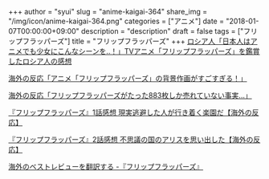 +++
author = "syui"
slug = "anime-kaigai-364"
share_img = "/img/icon/anime-kaigai-364.png"
categories = ["アニメ"]
date = "2018-01-07T00:00:00+09:00"
description = "description"
draft = false
tags = ["フリップフラッパーズ"]
title = "フリップフラッパーズ"
+++
<a href="http://blog.livedoor.jp/sekaiminzoku/archives/49168568.html" rel="nofollow" target="_blank" title="ロシア人「日本人はアニメでも少女にこんなシーンを‥！」TVアニメ「フリップフラッパーズ」を鑑賞したロシア人の感想">ロシア人「日本人はアニメでも少女にこんなシーンを‥！」TVアニメ「フリップフラッパーズ」を鑑賞したロシア人の感想</a>

<a href="http://honyakutyuihou.hatenablog.com/entry/2016/12/01/000934" rel="nofollow" target="_blank" title="海外の反応「アニメ「フリップフラッパーズ」の背景作画がすごすぎる！」">海外の反応「アニメ「フリップフラッパーズ」の背景作画がすごすぎる！」</a>

<a href="http://honyakutyuihou.hatenablog.com/entry/2017/01/14/000254" rel="nofollow" target="_blank" title="海外の反応「フリップフラッパーズがたった883枚しか売れていない事実...」">海外の反応「フリップフラッパーズがたった883枚しか売れていない事実...」</a>

<a href="http://kaiotahan.com/archives/532" rel="nofollow" target="_blank" title="『フリップフラッパーズ』1話感想 現実逃避した人が行き着く楽園だ【海外の反応】">『フリップフラッパーズ』1話感想 現実逃避した人が行き着く楽園だ【海外の反応】</a>

<a href="http://kaiotahan.com/archives/612" rel="nofollow" target="_blank" title="『フリップフラッパーズ』2話感想 不思議の国のアリスを思い出した【海外の反応】">『フリップフラッパーズ』2話感想 不思議の国のアリスを思い出した【海外の反応】</a>

<a href="http://www.owlhoot.net/entry/2017/01/26/191603" rel="nofollow" target="_blank" title="海外のベストレビューを翻訳する -『フリップフラッパーズ』">海外のベストレビューを翻訳する -『フリップフラッパーズ』</a>
